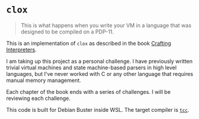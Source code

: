 # `clox`

> This is what happens when you write your VM in a language that was designed
> to be compiled on a PDP-11.


This is an implementation of `clox` as described in the book [Crafting Interpreters][1].

I am taking up this project as a personal challenge.  I have previously written
trivial virtual machines and state machine-based parsers in high level languages,
but I've never worked with C or any other language that requires manual memory
management.

Each chapter of the book ends with a series of challenges.  I will be reviewing
each challenge.

This code is built for Debian Buster inside WSL.  The target compiler is [`tcc`][2].


 [1]: https://craftinginterpreters.com
 [2]: http://www.tinycc.org/
